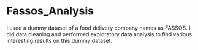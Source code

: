 # Fassos_Analysis

I used a dummy dataset of a food delivery company names as FASSOS. I did data cleaning and performed exploratory data analysis to find various interesting results on this dummy dataset.
